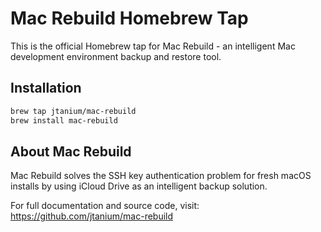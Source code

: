 # Mac Rebuild Homebrew Tap

This is the official Homebrew tap for Mac Rebuild - an intelligent Mac development environment backup and restore tool.

## Installation

```bash
brew tap jtanium/mac-rebuild
brew install mac-rebuild
```

## About Mac Rebuild

Mac Rebuild solves the SSH key authentication problem for fresh macOS installs by using iCloud Drive as an intelligent backup solution.

For full documentation and source code, visit: https://github.com/jtanium/mac-rebuild
